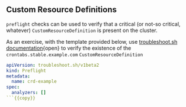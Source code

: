 ## Custom Resource Definitions

`preflight` checks can be used to verify that a critical (or not-so critical, whatever) `CustomResourceDefinition` is present on the cluster. 

As an exercise, with the template provided below, use [troubleshoot.sh documentation](https://troubleshoot.sh/docs/analyze/){open} to verify the existence of the `crontabs.stable.example.com` `CustomResourceDefinition` 

```yaml
apiVersion: troubleshoot.sh/v1beta2
kind: Preflight
metadata:
  name: crd-example
spec:
  analyzers: []
```{{copy}}

